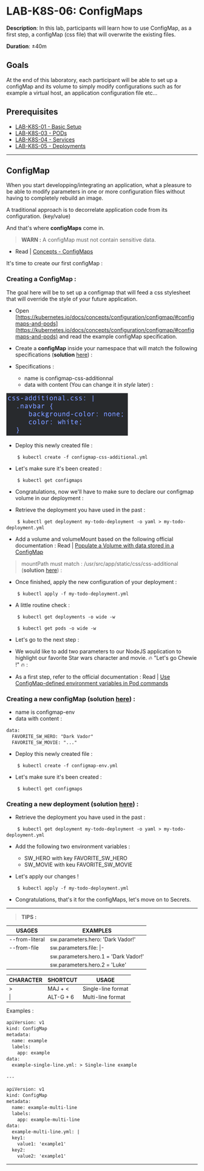 # LAB-K8S-06: ConfigMaps

**Description**: In this lab, participants will learn how to use ConfigMap, as a first step, a configMap (css file) that will overwrite the existing files.

**Duration**: ±40m

## Goals
At the end of this laboratory, each participant will be able to set up a configMap and its volume to simply modify configurations such as for example a virtual host, an application configuration file etc...

## Prerequisites
 - [LAB-K8S-01 - Basic Setup](../LAB-K8S-01/README.MD)
 - [LAB-K8S-03 - PODs](../LAB-K8S-03/README.MD)
 - [LAB-K8S-04 - Services](../LAB-K8S-04/README.MD)
 - [LAB-K8S-05 - Deployments](../LAB-K8S-05/README.MD)

---
## ConfigMap
When you start developping/integrating an application, what a pleasure to be able to modify parameters in one or more configuration files without having to completely rebuild an image.

A traditional approach is to decorrelate application code from its configuration. (key/value)

And that's where **configMaps** come in.

>**WARN :** A configMap must not contain sensitive data.

 - Read | [Concepts - ConfigMaps](https://kubernetes.io/docs/concepts/configuration/configmap/)
 
It's time to create our first configMap :

### Creating a ConfigMap :

The goal here will be to set up a configmap that will feed a css stylesheet that will override the style of your future application.

- Open [https://kubernetes.io/docs/concepts/configuration/configmap/#configmaps-and-pods](https://kubernetes.io/docs/concepts/configuration/configmap/#configmaps-and-pods) and read the example configMap specification.

- Create a  **configMap**  inside your namespace that will match the following specifications (**solution**  [here](https://github.com/sokube/kubernetes-training/blob/master/LAB-K8S-06/solutions/01-simple-todo-configmap.yml)) :
- Specifications : 

	- name is configmap-css-additionnal
	- data with content (You can change it in *style* later) :

![content-configmap](./img/02-configmap.png)

- Deploy this newly created file : 
``` shell
    $ kubectl create -f configmap-css-additional.yml
```
- Let's make sure it's been created :
``` shell
    $ kubectl get configmaps
```    
- Congratulations, now we'll have to make sure to declare our configmap volume in our deployment : 

 - Retrieve the deployment you have used in the past :
``` shell
    $ kubectl get deployment my-todo-deployment -o yaml > my-todo-deployment.yml
```

- Add a volume and volumeMount based on the following official documentation : Read | [Populate a Volume with data stored in a ConfigMap
](https://kubernetes.io/docs/tasks/configure-pod-container/configure-pod-configmap/#populate-a-volume-with-data-stored-in-a-configmap)
> mountPath must match : /usr/src/app/static/css/css-additional (**solution**  [here](https://github.com/sokube/kubernetes-training/blob/master/LAB-K8S-06/solutions/02-simple-todo-pod-deployment-configmap.yml)) :

- Once finished, apply the new configuration of your deployment :

``` shell
    $ kubectl apply -f my-todo-deployment.yml
```
- A little routine check :

``` shell
    $ kubectl get deployments -o wide -w
```

``` shell
    $ kubectl get pods -o wide -w
```

- Let's go to the next step :
- We would like to add two parameters to our NodeJS application to highlight our favorite Star wars character and movie. 🔥 "Let's go Chewie !" 🔥 :

- As a first step, refer to the official documentation : Read | [Use ConfigMap-defined environment variables in Pod commands
](https://kubernetes.io/docs/tasks/configure-pod-container/configure-pod-configmap/#use-configmap-defined-environment-variables-in-pod-commands)

### Creating a new configMap (**solution**  [here](https://github.com/sokube/kubernetes-training/blob/master/LAB-K8S-06/solutions/03-simple-todo-configmap-env.yml)) : 

- name is configmap-env
- data with content :
``` shell
data:
  FAVORITE_SW_HERO: "Dark Vador"
  FAVORITE_SW_MOVIE: "..."
```

- Deploy this newly created file : 
``` shell
    $ kubectl create -f configmap-env.yml
```

- Let's make sure it's been created :
``` shell
    $ kubectl get configmaps
```

### Creating a new deployment (**solution**  [here](https://github.com/sokube/kubernetes-training/blob/master/LAB-K8S-06/solutions/04-simple-todo-pod-deployment-configmap-env.yml)) :

 - Retrieve the deployment you have used in the past :
``` shell
    $ kubectl get deployment my-todo-deployment -o yaml > my-todo-deployment.yml
```

- Add the following two environment variables :

	- SW_HERO with key FAVORITE_SW_HERO
	- SW_MOVIE with keu FAVORITE_SW_MOVIE
	
- Let's apply our changes ! 

``` shell
    $ kubectl apply -f my-todo-deployment.yml
```

- Congratulations, that's it for the configMaps, let's move on to Secrets.
--- 
> **TIPS :**

| USAGES | EXAMPLES |
|--|--|
| --from-literal | sw.parameters.hero: 'Dark Vador!' |
| --from-file | sw.parameters.file: \|-  
| | sw.parameters.hero.1 = 'Dark Vador!' |
| | sw.parameters.hero.2 = 'Luke' |

| CHARACTER | SHORTCUT | USAGE |
|--|--|--|
| > | MAJ + < | Single-line format |
| \| | ALT-G + 6 | Multi-line format |

Examples : 

    apiVersion: v1
    kind: ConfigMap
    metadata:
      name: example
      labels:
        app: example
    data:
      example-single-line.yml: > Single-line example
	
    ---
    
    apiVersion: v1
    kind: ConfigMap
    metadata:
      name: example-multi-line
      labels:
        app: example-multi-line
    data:
      example-multi-line.yml: | 
	  key1:
	    value1: 'example1'
	  key2:
	    value2: 'example1'
	  
---
